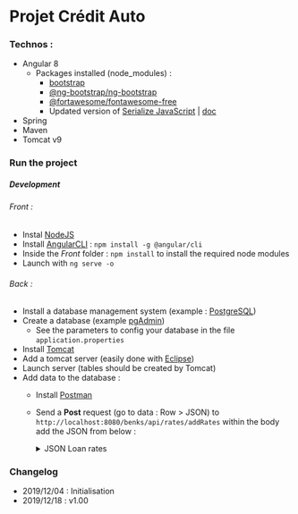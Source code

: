 # Projet Crédit Auto

### Technos :

- Angular 8
    - Packages installed (node_modules) : 
        - [bootstrap](https://www.npmjs.com/package/bootstrap)
        - [@ng-bootstrap/ng-bootstrap](https://www.npmjs.com/package/@ng-bootstrap/ng-bootstrap)
        - [@fortawesome/fontawesome-free](https://www.npmjs.com/package/@fortawesome/fontawesome-free)
        - Updated version of [Serialize JavaScript](https://www.npmjs.com/package/serialize-javascript) | [doc](https://github.com/streamlit/streamlit/issues/819)
- Spring
- Maven
- Tomcat v9


### Run the project

##### Development 

###### Front :
- Instal [NodeJS](https://nodejs.org/en/download/)
- Install [AngularCLI](https://cli.angular.io/) : `npm install -g @angular/cli`
- Inside the *Front* folder : `npm install` to install the required node modules
- Launch with `ng serve -o`


###### Back :
- Install a database management system (example : [PostgreSQL](https://www.enterprisedb.com/downloads/postgres-postgresql-downloads))
- Create a database (example [pgAdmin](https://www.pgadmin.org/))
    - See the parameters to config your database in the file `application.properties`
- Install [Tomcat](https://tomcat.apache.org/whichversion.html)
- Add a tomcat server (easily done with [Eclipse](https://www.eclipse.org/downloads/packages/))
- Launch server (tables should be created by Tomcat)
- Add data to the database :
    - Install [Postman](https://www.getpostman.com/)
    - Send a **Post** request (go to data : Row > JSON) to `http://localhost:8080/benks/api/rates/addRates`  within the body add the JSON from below :

		<details>
		  <summary>JSON Loan rates</summary>

		```JSON
		[
		    {
			"rateValue": 0.65,
			"categorie": "A",
			"valMin": -1,
			"valMax": 10000,
			"dureeMin": -1,
			"dureeMax": 30,
			"rateName": "T1"
		    },
		    {
			"rateValue": 0.34,
			"categorie": "A",
			"valMin": -1,
			"valMax": 10000,
			"dureeMin": 30,
			"dureeMax": 3000,
			"rateName": "T2"
		    },
		    {
			"rateValue": 0.34,
			"categorie": "A",
			"valMin": 10000,
			"valMax": 999999999,
			"dureeMin": -1,
			"dureeMax": 24,
			"rateName": "T2"
		    },
		    {
			"rateValue": 0.45,
			"categorie": "A",
			"valMin": 10000,
			"valMax": 999999999,
			"dureeMin": 24,
			"dureeMax": 3000,
			"rateName": "T3"
		    },
		    {
			"rateValue": 0.45,
			"categorie": "B",
			"valMin": -1,
			"valMax": 15000,
			"dureeMin": -1,
			"dureeMax": 18,
			"rateName": "T3"
		    },
		    {
			"rateValue": 0.21,
			"categorie": "B",
			"valMin": -1,
			"valMax": 15000,
			"dureeMin": 18,
			"dureeMax": 36,
			"rateName": "T4"
		    },
		    {
			"rateValue": 0.44,
			"categorie": "B",
			"valMin": -1,
			"valMax": 15000,
			"dureeMin": 36,
			"dureeMax": 3000,
			"rateName": "T5"
		    },
		    {
			"rateValue": 0.44,
			"categorie": "B",
			"valMin": 15000,
			"valMax": 25000,
			"dureeMin": -1,
			"dureeMax": 24,
			"rateName": "T5"
		    },
		    {
			"rateValue": 0.74,
			"categorie": "B",
			"valMin": 15000,
			"valMax": 25000,
			"dureeMin": 24,
			"dureeMax": 3000,
			"rateName": "T6"
		    },
		    {
			"rateValue": 0.74,
			"categorie": "B",
			"valMin": 25000,
			"valMax": 9999999,
			"dureeMin": -1,
			"dureeMax": 3000,
			"rateName": "T6"
		    }
		]
		```
		</details>
    

### Changelog

* 2019/12/04 : Initialisation
* 2019/12/18 : v1.00
